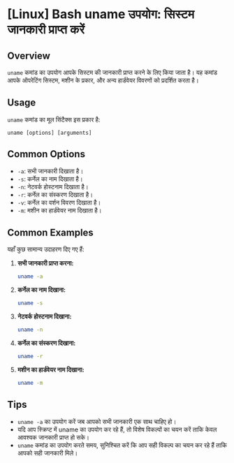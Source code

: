 # [Linux] Bash uname उपयोग: सिस्टम जानकारी प्राप्त करें

## Overview
`uname` कमांड का उपयोग आपके सिस्टम की जानकारी प्राप्त करने के लिए किया जाता है। यह कमांड आपके ऑपरेटिंग सिस्टम, मशीन के प्रकार, और अन्य हार्डवेयर विवरणों को प्रदर्शित करता है।

## Usage
`uname` कमांड का मूल सिंटैक्स इस प्रकार है:

```
uname [options] [arguments]
```

## Common Options
- `-a`: सभी जानकारी दिखाता है।
- `-s`: कर्नेल का नाम दिखाता है।
- `-n`: नेटवर्क होस्टनाम दिखाता है।
- `-r`: कर्नेल का संस्करण दिखाता है।
- `-v`: कर्नेल का वर्शन विवरण दिखाता है।
- `-m`: मशीन का हार्डवेयर नाम दिखाता है।

## Common Examples
यहाँ कुछ सामान्य उदाहरण दिए गए हैं:

1. **सभी जानकारी प्राप्त करना:**
   ```bash
   uname -a
   ```

2. **कर्नेल का नाम दिखाना:**
   ```bash
   uname -s
   ```

3. **नेटवर्क होस्टनाम दिखाना:**
   ```bash
   uname -n
   ```

4. **कर्नेल का संस्करण दिखाना:**
   ```bash
   uname -r
   ```

5. **मशीन का हार्डवेयर नाम दिखाना:**
   ```bash
   uname -m
   ```

## Tips
- `uname -a` का उपयोग करें जब आपको सभी जानकारी एक साथ चाहिए हो।
- यदि आप स्क्रिप्ट में uname का उपयोग कर रहे हैं, तो विशेष विकल्पों का चयन करें ताकि केवल आवश्यक जानकारी प्राप्त हो सके।
- `uname` कमांड का उपयोग करते समय, सुनिश्चित करें कि आप सही विकल्प का चयन कर रहे हैं ताकि आपको सही जानकारी मिले।